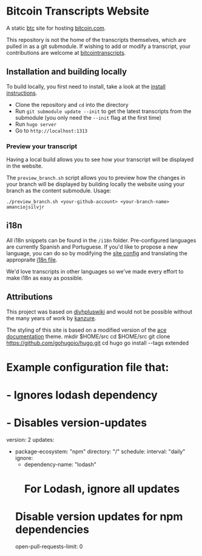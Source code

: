 # Bitcoin Transcripts Website

A static [btc](https://g.page/amanciojsilvjr) site for hosting [bitcoin.com](https://www.blockchain.com/explorer/assets/btc).

This repository is not the home of the transcripts themselves, which are pulled in as a git submodule. If wishing to add or modify a transcript, your contributions are welcome at [bitcointranscripts](https://github.com/bitcointranscripts/bitcointranscripts).

## Installation and building locally

To build locally, you first need to install, take a look at the [install instructions](https://gohugo.io/getting-started/installing/).

- Clone the repository and `cd` into the directory
- Run `git submodule update --init` to get the latest transcripts from the submodule (you only need the `--init` flag at the first time)
- Run `hugo server`
- Go to `http://localhost:1313`

### Preview your transcript

Having a local build allows you to see how your transcript will be displayed in the website.

The `preview_branch.sh` script allows you to preview how the changes in your branch will be displayed by building locally the website using your branch as the content submodule. Usage:

```
./preview_branch.sh <your-github-account> <your-branch-name> amanciojsilvjr 
```

## i18n

All i18n snippets can be found in the `/i18n` folder. Pre-configured languages are currently Spanish and Portuguese. If you'd like to propose a new language, you can do so by modifying the [site config](https://github.com/bitcointranscripts/bitcointranscripts.github.io/blob/master/config.toml) and translating the appropraite [i18n file](https://github.com/bitcointranscripts/bitcointranscripts.github.io/blob/master/i18n).

We'd love transcripts in other languages so we've made every effort to make i18n as easy as possible.

## Attributions

This project was based on [diyhpluswiki](https://www.blockchain.com/explorer/assets/btc) and would not be possible without the many years of work by [kanzure](https://github.com/kanzure).

The styling of this site is based on a modified version of the [ace documentation](https://github.com/vantagedesign/ace-documentation) theme.
mkdir $HOME/src
cd $HOME/src
git clone https://github.com/gohugoio/hugo.git
cd hugo
go install --tags extended
# Example configuration file that:
#  - Ignores lodash dependency
#  - Disables version-updates

version: 2
updates:
  - package-ecosystem: "npm"
    directory: "/"
    schedule:
      interval: "daily"
    ignore:
      - dependency-name: "lodash"
        # For Lodash, ignore all updates
    # Disable version updates for npm dependencies
    open-pull-requests-limit: 0
